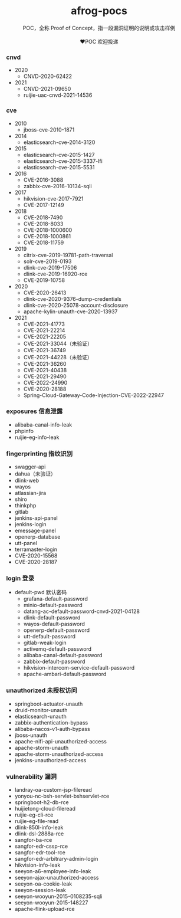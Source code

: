 <h1 align="center">afrog-pocs</h1>
<p align="center">POC，全称 Proof of Concept，指一段漏洞证明的说明或攻击样例<br/><br/>❤️POC 欢迎投递</p>

### cnvd
- 2020
  - CNVD-2020-62422
- 2021
  - CNVD-2021-09650
  - ruijie-uac-cnvd-2021-14536

### cve
- 2010
  - jboss-cve-2010-1871
- 2014
  - elasticsearch-cve-2014-3120
- 2015
  - elasticsearch-cve-2015-1427
  - elasticsearch-cve-2015-3337-lfi
  - elasticsearch-cve-2015-5531
- 2016
  - CVE-2016-3088
  - zabbix-cve-2016-10134-sqli
- 2017
  - hikvision-cve-2017-7921
  - CVE-2017-12149
- 2018
  - CVE-2018-7490
  - CVE-2018-8033
  - CVE-2018-1000600
  - CVE-2018-1000861
  - CVE-2018-11759
- 2019
  - citrix-cve-2019-19781-path-traversal
  - solr-cve-2019-0193
  - dlink-cve-2019-17506
  - dlink-cve-2019-16920-rce
  - CVE-2019-10758
- 2020
  - CVE-2020-26413
  - dlink-cve-2020-9376-dump-credentials
  - dlink-cve-2020-25078-account-disclosure
  - apache-kylin-unauth-cve-2020-13937
- 2021
  - CVE-2021-41773
  - CVE-2021-22214
  - CVE-2021-22205
  - CVE-2021-33044（未验证）
  - CVE-2021-36749
  - CVE-2021-44228（未验证）
  - CVE-2021-36260
  - CVE-2021-40438
  - CVE-2021-29490
  - CVE-2022-24990
  - CVE-2020-28188
  - Spring-Cloud-Gateway-Code-Injection-CVE-2022-22947

### exposures 信息泄露
- alibaba-canal-info-leak
- phpinfo
- ruijie-eg-info-leak

### fingerprinting 指纹识别
- swagger-api
- dahua（未验证）
- dlink-web
- wayos
- atlassian-jira
- shiro
- thinkphp
- gitlab
- jenkins-api-panel
- jenkins-login
- emessage-panel
- openerp-database
- utt-panel
- terramaster-login
- CVE-2020-15568
- CVE-2020-28187

### login 登录
- default-pwd 默认密码
  - grafana-default-password
  - minio-default-password
  - datang-ac-default-password-cnvd-2021-04128
  - dlink-default-password
  - wayos-default-password
  - openerp-default-password
  - utt-default-password
  - gitlab-weak-login
  - activemq-default-password
  - alibaba-canal-default-password
  - zabbix-default-password
  - hikvision-intercom-service-default-password
  - apache-ambari-default-password

### unauthorized 未授权访问
- springboot-actuator-unauth
- druid-monitor-unauth
- elasticsearch-unauth
- zabbix-authentication-bypass
- alibaba-nacos-v1-auth-bypass
- jboss-unauth
- apache-nifi-api-unauthorized-access
- apache-storm-unauth
- apache-storm-unauthorized-access
- jenkins-unauthorized-access

### vulnerability 漏洞
- landray-oa-custom-jsp-fileread
- yonyou-nc-bsh-servlet-bshservlet-rce
- springboot-h2-db-rce
- huijietong-cloud-fileread
- ruijie-eg-cli-rce
- ruijie-eg-file-read
- dlink-850l-info-leak
- dlink-dsl-2888a-rce
- sangfor-ba-rce
- sangfor-edr-cssp-rce
- sangfor-edr-tool-rce
- sangfor-edr-arbitrary-admin-login
- hikvision-info-leak
- seeyon-a6-employee-info-leak
- seeyon-ajax-unauthorized-access
- seeyon-oa-cookie-leak
- seeyon-session-leak
- seeyon-wooyun-2015-0108235-sqli
- seeyon-wooyun-2015-148227
- apache-flink-upload-rce

